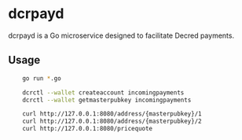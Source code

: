 dcrpayd
====

dcrpayd is a Go microservice designed to facilitate Decred payments.

## Usage

```bash no-highlight
    go run *.go

    dcrctl --wallet createaccount incomingpayments
    dcrctl --wallet getmasterpubkey incomingpayments

    curl http://127.0.0.1:8080/address/{masterpubkey}/1
    curl http://127.0.0.1:8080/address/{masterpubkey}/2
    curl http://127.0.0.1:8080/pricequote
```